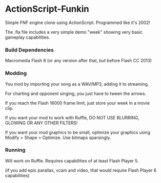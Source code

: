 # ActionScript-Funkin
Simple FNF engine clone using ActionScript. Programmed like it's 2002! 

The .fla file includes a very simple demo "week" showing very basic gameplay capabilities.

### **Build Dependencies**

Macromedia Flash 8 (or any version after that, but before Flash CC 2013)


### **Modding**

You mod by importing your song as a WAV/MP3, adding it to streaming. 

For charting and opponent singing, you just have to tween the arrows.

If you reach the Flash 16000 frame limit, just store your week in a movie clip.

If you want your mod to work with Ruffle, DO NOT USE BLURRING, GLOWING OR ANY OTHER FILTERS!

If you want your mod graphics to be small, optimize your graphics using Modify > Shape > Optimize. Use bitmaps sparsingly.

### **Running**
Will work on Ruffle. Requires capabilities of at least Flash Player 5. 

(if you add epic parallax, vcam and video, that would require Flash Player 6 capabilities)
